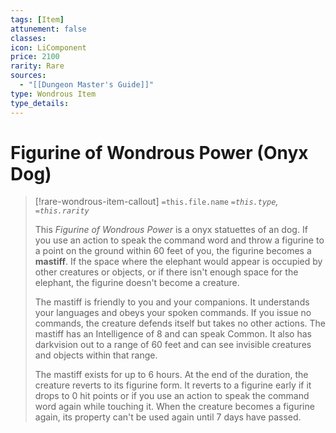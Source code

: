 ```yaml
---
tags: [Item]
attunement: false
classes: 
icon: LiComponent
price: 2100
rarity: Rare
sources:
  - "[[Dungeon Master's Guide]]"
type: Wondrous Item
type_details: 
---
```

# Figurine of Wondrous Power (Onyx Dog)
>[!rare-wondrous-item-callout] `=this.file.name`
>*`=this.type`, `=this.rarity`*
>
>This *Figurine of Wondrous Power* is a onyx statuettes of an dog. If you use an action to speak the command word and throw a figurine to a point on the ground within 60 feet of you, the figurine becomes a **mastiff**. If the space where the elephant would appear is occupied by other creatures or objects, or if there isn't enough space for the elephant, the figurine doesn't become a creature. 
>
>The mastiff is friendly to you and your companions. It understands your languages and obeys your spoken commands. If you issue no commands, the creature defends itself but takes no other actions. The mastiff has an Intelligence of 8 and can speak Common. It also has darkvision out to a range of 60 feet and can see invisible creatures and objects within that range.
>
>The mastiff exists for up to 6 hours. At the end of the duration, the creature reverts to its figurine form. It reverts to a figurine early if it drops to 0 hit points or if you use an action to speak the command word again while touching it. When the creature becomes a figurine again, its property can't be used again until 7 days have passed.

